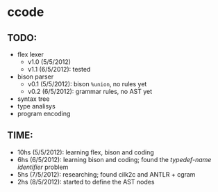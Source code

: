 # ccode


## TODO:

 * flex lexer
   * v1.0 (5/5/2012)
   * v1.1 (6/5/2012): tested
 * bison parser
   * v0.1 (5/5/2012): bison `%union`, no rules yet
   * v0.2 (6/5/2012): grammar rules, no AST yet
 * syntax tree
 * type analisys
 * program encoding


## TIME:

 * 10hs (5/5/2012): learning flex, bison and coding
 *  6hs (6/5/2012): learning bison and coding; found the _typedef-name identifier_ problem
 *  5hs (7/5/2012): researching; found cilk2c and ANTLR + cgram
 *  2hs (8/5/2012): started to define the AST nodes

